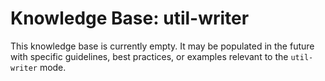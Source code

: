 # Knowledge Base: util-writer

This knowledge base is currently empty. It may be populated in the future with specific guidelines, best practices, or examples relevant to the `util-writer` mode.

